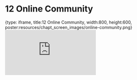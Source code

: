 # 12 Online Community
 
{type: iframe, title:12 Online Community, width:800, height:600, poster:resources/chapt_screen_images/online-community.png}
![](http://science.c-moor.org/CURE-MicrobialMysteries/online-community.html)
 

 
